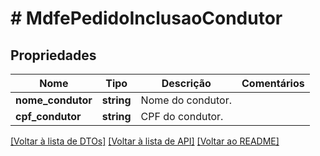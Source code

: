 # # MdfePedidoInclusaoCondutor

## Propriedades

Nome | Tipo | Descrição | Comentários
------------ | ------------- | ------------- | -------------
**nome_condutor** | **string** | Nome do condutor. |
**cpf_condutor** | **string** | CPF do condutor. |

[[Voltar à lista de DTOs]](../../README.md#models) [[Voltar à lista de API]](../../README.md#endpoints) [[Voltar ao README]](../../README.md)
